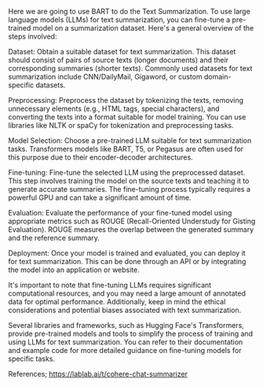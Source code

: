 Here we are going to use BART to do the Text Summarization.
To use large language models (LLMs) for text summarization, you can fine-tune a pre-trained model on a summarization dataset. Here's a general overview of the steps involved:

Dataset: Obtain a suitable dataset for text summarization. This dataset should consist of pairs of source texts (longer documents) and their corresponding summaries (shorter texts). Commonly used datasets for text summarization include CNN/DailyMail, Gigaword, or custom domain-specific datasets.

Preprocessing: Preprocess the dataset by tokenizing the texts, removing unnecessary elements (e.g., HTML tags, special characters), and converting the texts into a format suitable for model training. You can use libraries like NLTK or spaCy for tokenization and preprocessing tasks.

Model Selection: Choose a pre-trained LLM suitable for text summarization tasks. Transformers models like BART, T5, or Pegasus are often used for this purpose due to their encoder-decoder architectures.

Fine-tuning: Fine-tune the selected LLM using the preprocessed dataset. This step involves training the model on the source texts and teaching it to generate accurate summaries. The fine-tuning process typically requires a powerful GPU and can take a significant amount of time.

Evaluation: Evaluate the performance of your fine-tuned model using appropriate metrics such as ROUGE (Recall-Oriented Understudy for Gisting Evaluation). ROUGE measures the overlap between the generated summary and the reference summary.

Deployment: Once your model is trained and evaluated, you can deploy it for text summarization. This can be done through an API or by integrating the model into an application or website.

It's important to note that fine-tuning LLMs requires significant computational resources, and you may need a large amount of annotated data for optimal performance. Additionally, keep in mind the ethical considerations and potential biases associated with text summarization.

Several libraries and frameworks, such as Hugging Face's Transformers, provide pre-trained models and tools to simplify the process of training and using LLMs for text summarization. You can refer to their documentation and example code for more detailed guidance on fine-tuning models for specific tasks.

References;
https://lablab.ai/t/cohere-chat-summarizer
